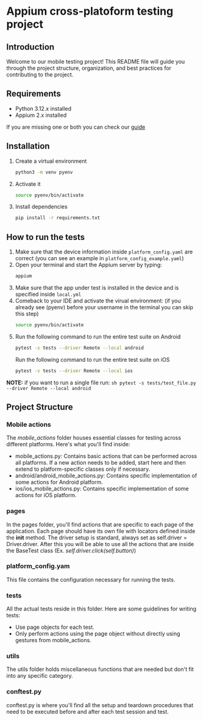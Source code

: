 # Appium cross-platoform testing project

## Introduction
Welcome to our mobile testing project! This README file will guide you through the project structure, organization, and best practices for contributing to the project.

## Requirements

* Python 3.12.x installed
* Appium 2.x installed

If you are missing one or both you can check our [guide](installation_guide.md)

## Installation

1. Create a virtual environment
    ```sh
    python3 -m venv pyenv
    ```
2. Activate it
    ```sh
    source pyenv/bin/activate
    ```
3. Install dependencies
    ```sh
    pip install -r requirements.txt
    ```

## How to run the tests

1. Make sure that the device information inside `platform_config.yaml` are correct (you can see an example in `platform_config_example.yaml`)
2. Open your terminal and start the Appium server by typing:
    ```sh
    appium
    ```
3. Make sure that the app under test is installed in the device and is specified inside `local.yml`
4. Comeback to your IDE and activate the virual environment: 
   (if you already see (pyenv) before your username in the terminal you can skip this step)
    ```sh
    source pyenv/bin/activate
    ```
5. Run the following command to run the entire test suite on Android
    ```sh
    pytest -s tests --driver Remote --local android
    ```
    Run the following command to run the entire test suite on iOS
    ```sh
    pytest -s tests --driver Remote --local ios
    ```
**NOTE:** if you want to run a single file run:
    ```sh
    pytest -s tests/test_file.py --driver Remote --local android
    ```

## Project Structure

### Mobile actions
The *mobile_actions* folder houses essential classes for testing across different platforms. Here's what you'll find inside:

- mobile_actions.py: Contains basic actions that can be performed across all platforms. If a new action needs to be added, start here and then extend to platform-specific classes only if necessary.
- android/android_mobile_actions.py: Contains specific implementation of some actions for Android platform.
- ios/ios_mobile_actions.py: Contains specific implementation of some actions for iOS platform.

### pages
In the pages folder, you'll find actions that are specific to each page of the application. Each page should have its own file with locators defined inside the __init__ method. 
The driver setup is standard, always set as self.driver = Driver.driver. After this you will be able to use all the actions that are inside the BaseTest class (Ex. *self.driver.click(self.button)*)

### platform_config.yam
This file contains the configuration necessary for running the tests.

### tests
All the actual tests reside in this folder. Here are some guidelines for writing tests:

- Use page objects for each test.
- Only perform actions using the page object without directly using gestures from mobile_actions.

### utils
The utils folder holds miscellaneous functions that are needed but don't fit into any specific category.

### conftest.py
conftest.py is where you'll find all the setup and teardown procedures that need to be executed before and after each test session and test.